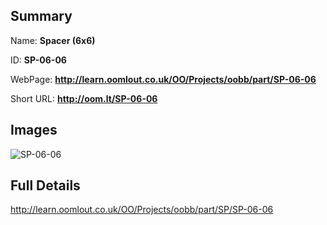 

## Summary
 
Name: __Spacer (6x6)__

ID: __SP-06-06__

WebPage: __http://learn.oomlout.co.uk/OO/Projects/oobb/part/SP-06-06__

Short URL: __http://oom.lt/SP-06-06__


## Images
![SP-06-06](http://oomlout.com/oomlout-OOBB/part/SP/SP-06-06/OOBB-SP-06-06_420.png)




## Full Details

 http://learn.oomlout.co.uk/OO/Projects/oobb/part/SP/SP-06-06

